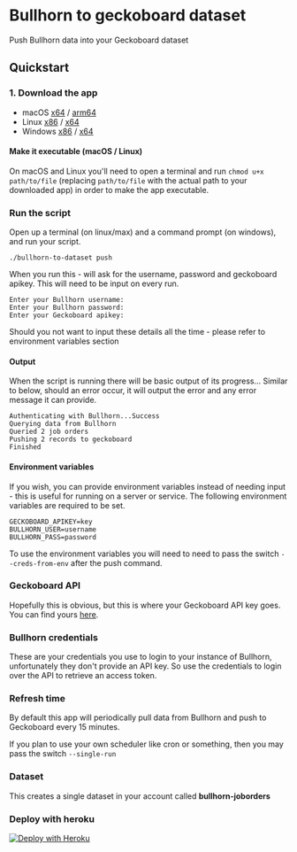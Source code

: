 # Bullhorn to geckoboard dataset

Push Bullhorn data into your Geckoboard dataset

## Quickstart

### 1. Download the app

* macOS [x64](https://github.com/jnormington/bullhorn-to-dataset/releases/download/v0.0.1/bullhorn-to-dataset-darwin-amd64) / [arm64](https://github.com/jnormington/bullhorn-to-dataset/releases/download/v0.0.1/bullhorn-to-dataset-darwin-arm64)
* Linux [x86](https://github.com/jnormington/bullhorn-to-dataset/releases/download/v0.0.1/bullhorn-to-dataset-linux-386) / [x64](https://github.com/jnormington/bullhorn-to-dataset/releases/download/v0.0.1/bullhorn-to-dataset-linux-amd64)
* Windows [x86](https://github.com/jnormington/bullhorn-to-dataset/releases/download/v0.0.1/bullhorn-to-dataset-windows-386.exe) / [x64](https://github.com/jnormington/bullhorn-to-dataset/releases/download/v0.0.1/bullhorn-to-dataset-windows-amd64.exe)

#### Make it executable (macOS / Linux)

On macOS and Linux you'll need to open a terminal and run `chmod u+x path/to/file` (replacing `path/to/file` with the actual path to your downloaded app) in order to make the app executable.

### Run the script

Open up a terminal (on linux/max) and a command prompt (on windows), and run your script.

```
./bullhorn-to-dataset push
```

When you run this - will ask for the username, password and geckoboard apikey. This will need to be input on every run.

```
Enter your Bullhorn username:
Enter your Bullhorn password:
Enter your Geckoboard apikey:
```

Should you not want to input these details all the time - please refer to environment variables section

#### Output

When the script is running there will be basic output of its progress... Similar to below, should an error occur, it will
output the error and any error message it can provide.

```
Authenticating with Bullhorn...Success
Querying data from Bullhorn
Queried 2 job orders
Pushing 2 records to geckoboard
Finished
```

#### Environment variables

If you wish, you can provide environment variables instead of needing input - this is useful for running on a server or service.
The following environment variables are required to be set.

```
GECKOBOARD_APIKEY=key
BULLHORN_USER=username
BULLHORN_PASS=password
```

To use the environment variables you will need to need to pass the switch `--creds-from-env` after the push command.

### Geckoboard API

Hopefully this is obvious, but this is where your Geckoboard API key goes. You can find yours [here](https://app.geckoboard.com/account/details).

### Bullhorn credentials

These are your credentials you use to login to your instance of Bullhorn, unfortunately they don't provide an API key. So use the credentials to login
over the API to retrieve an access token.

### Refresh time

By default this app will periodically pull data from Bullhorn and push to Geckoboard every 15 minutes.

If you plan to use your own scheduler like cron or something, then you may pass the switch `--single-run`

### Dataset

This creates a single dataset in your account called **bullhorn-joborders**

### Deploy with heroku

[![Deploy with Heroku](https://www.herokucdn.com/deploy/button.png)](https://heroku.com/deploy?template=https://github.com/geckoboard/bullhorn-to-dataset/tree/chore-heroku-auto-build)
